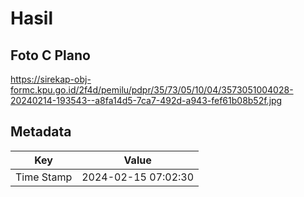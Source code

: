 # Hasil

## Foto C Plano

https://sirekap-obj-formc.kpu.go.id/2f4d/pemilu/pdpr/35/73/05/10/04/3573051004028-20240214-193543--a8fa14d5-7ca7-492d-a943-fef61b08b52f.jpg


## Metadata

| Key        | Value               |
| ---------- | ------------------- |
| Time Stamp | 2024-02-15 07:02:30 |



